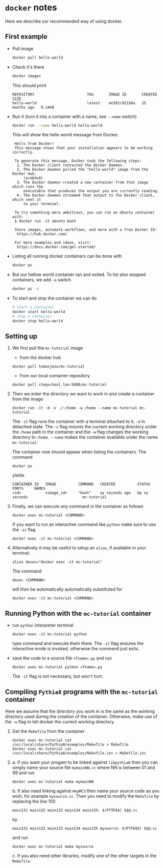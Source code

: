 # `docker` notes

Here we describe our recommended way of using docker.

## First example
- Pull image 
   ```bash
   docker pull hello-world
   ```
- Check it's there
   ```bash
   docker images
   ```
   This should print
   ```
   REPOSITORY                        TAG       IMAGE ID       CREATED         SIZE
   hello-world                       latest    ee301c921b8a   15 months ago   9.14kB
   ```
- Run it (turn it into a container with a name, see `--name` switch)  
  ```bash
  docker run --name hello-world hello-world
  ```
  This will show the hello world message from Docker.
  ```
   Hello from Docker!
   This message shows that your installation appears to be working correctly.

   To generate this message, Docker took the following steps:
    1. The Docker client contacted the Docker daemon.
    2. The Docker daemon pulled the "hello-world" image from the Docker Hub.
       (arm64v8)
    3. The Docker daemon created a new container from that image which runs the
       executable that produces the output you are currently reading.
    4. The Docker daemon streamed that output to the Docker client, which sent it
       to your terminal.

   To try something more ambitious, you can run an Ubuntu container with:
   $ docker run -it ubuntu bash

   Share images, automate workflows, and more with a free Docker ID:
    https://hub.docker.com/

   For more examples and ideas, visit:
    https://docs.docker.com/get-started/
   ```
- Listing all running docker containers can be done with
   ```bash
   docker ps
   ```
- But our hellow world container ran and exited. To list also stopped containers, we add `-a` switch
   ```bash
   docker ps -a
   ```
- To start and stop the container we can do
   ```bash
   # start a container
   docker start hello-world
   # stop a container
   docker stop hello-world
   ```
   
## Setting up

1. We first pull the `mc-tutorial` image
   - from the docker hub
   ```
   docker pull tomasjezo/mc-tutorial
   ```
   - from our local container repository
   ```
   docker pull cteqschool.lan:5000/mc-tutorial
   ```

2. Then we enter the directory we want to work in and create a container from the image
   ```
   docker run -it -d -v ./:/home -w /home --name mc-tutorial mc-tutorial
   ``` 
   The `-it` flag runs the container with a terminal attached to it, `-d` in detached state.
   The `-v` flag mounts the current working directory under the `/home` path in the container and the `-w` flag changes the working directory to `/home`. `--name` makes the container available under the name `mc-tutorial`.

   The container now should appear when listing the containers. The command
   ```
   docker ps
   ```
   yields
   ```
   CONTAINER ID   IMAGE          COMMAND   CREATED          STATUS                      PORTS     NAMES
   <id>           <image_id>     "bash"    xy seconds ago   Up xy seconds                         mc-tutorial
   ```

3. Finally, we can execute any command in the container as follows
   ```
   docker exec mc-tutorial <COMMAND>
   ```
   If you want to run an interactive command like `python` make sure to use the `-it` flag
   ```
   docker exec -it mc-tutorial <COMMAND>
   ```

4. Alternatively it may be useful to setup an `alias`, if available in your terminal:
   ```
   alias dexec="docker exec -it mc-tutorial"
   ```
   The command
   ```
   dexec <COMMAND>
   ```
   will then be automatically automatically substituted for
   ```
   docker exec -it mc-tutorial <COMMAND>
   ```

## Running Python with the `mc-tutorial` container 

- run `python` interpreter terminal
   ```
   docker exec -it mc-tutorial python
   ```
   type command and execute them there. The `-it` flag ensures the interactive mode is invoked, otherwise the command just exits.

- save the code to a source file `<fname>.py` and run
   ```
   docker exec mc-tutorial python <fname>.py
   ``` 
   The `-it` flag is not necessary, but won't hurt. 

## Compiling `Pythia8` programs with the `mc-tutorial` container 

Here we assume that the directory you work in is the same as the working directory used during the creation of the container. Otherwise, make use of the `-w` flag to tell docker the current working directory.

1. Get the `Makefile` from the container 
   ```
   docker exec mc-tutorial cat /usr/local/share/Pythia8/examples/Makefile > Makefile
   docker exec mc-tutorial cat /usr/local/share/Pythia8/examples/Makefile.inc > Makefile.inc
   ```
2. a. If you want your progam to be linked against `libpythia8` then you can simply name your source file `mymainNN.cc` where NN is between 01 and 99 and run
   ```
   docker exec mc-tutorial make mymainNN
   ```
   b. If also need linking against `HepMC3` then name your source code as you wish, for example `mysource.cc`. Then you need to modify the `Makefile` by replacing the line 100 
   ```
   main131 main132 main133 main134 main135: $(PYTHIA) $$@.cc
   ```
   by 
   ```
   main131 main132 main133 main134 main135 mysource: $(PYTHIA) $$@.cc
   ```
   and run
   ```
   docker exec mc-tutorial make mysource
   ```
   c. If you also need other libraries, modify one of the other targets in the `Makefile`.
